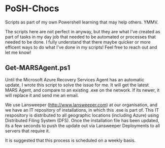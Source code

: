 # PoSH-Chocs
Scripts as part of my own Powershell learning that may help others. YMMV.

The scripts here are not perfect in anyway, but they are what I've created as part of tasks in my day job that needed to be automated
or processes that needed to be done. I fully understand that there maybe quicker or more efficent ways to do what I've done in my
scripts! Feel free to reach out and let me know! 

## Get-MARSAgent.ps1

Until the Microsoft Azure Recovery Services Agent has an automatic update, I wrote this script to solve the issue for me. It will get the latest MARS Agent, and compare to an existing .exe on the network. If its newer, it will replace it and send me an email. 

We use Lansweeper (http://www.lansweeper.com) at our organisation, and we have an IT repository of installations, in which this .exe is part of. This IT respository is distributed to all geographic locations (including Azure) using Distributed Filing System (DFS). Once the installation file has been updated, its a few seconds to push the update out via Lansweeper Deployments to all servers that require it. 

It is suggested that this process is scheduled on a weekly basis. 
